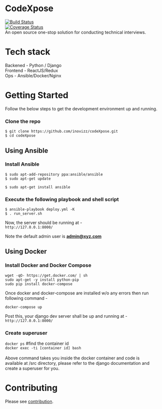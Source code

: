 # CodeXpose
[![Build Status](https://travis-ci.org/inovizz/codeXpose.svg?branch=master)](https://travis-ci.org/inovizz/codeXpose)</br>
[![Coverage Status](https://coveralls.io/repos/github/sambasivaraop/codeXpose/badge.svg?branch=master)](https://coveralls.io/github/sambasivaraop/codeXpose?branch=master)</br>
An open source one-stop solution for conducting technical interviews.

# Tech stack
Backened  - Python / Django<br>
Frontend - ReactJS/Redux<br>
Ops - Ansible/Docker/Nginx

# Getting Started
Follow the below steps to get the development environment up and running.

### Clone the repo
`$ git clone https://github.com/inovizz/codeXpose.git`<br>
`$ cd codeXpose`<br>

## Using Ansible 
### Install Ansible
`$ sudo apt-add-repository ppa:ansible/ansible`<br>
`$ sudo apt-get update`<br>

`$ sudo apt-get install ansible`<br>

### Execute the following playbook and shell script
`$ ansible-playbook deploy.yml -K`<br>
`$ . run_server.sh`<br>

Now, the server should be running at - <br>
`http://127.0.0.1:8000/`

Note the default admin user is **admin@xyz.com**<br>

## Using Docker
### Install Docker and Docker Compose
`wget -qO- https://get.docker.com/ | sh`<br>
`sudo apt-get -y install python-pip`<br>
`sudo pip install docker-compose`<br>

Once docker and docker-compose are installed w/o any errors then run following command - 

`docker-compose up`

Post this, your django dev server shall be up and running at - <br>
`http://127.0.0.1:8000/`

### Create superuser
`docker ps` #find the container id<br>
`docker exec -ti [container id] bash`<br><br>
Above command takes you inside the docker container and code is available at /src directory, please refer to the django documentation and create a superuser for you.
# Contributing
Please see [contribution](CONTRIBUTING.md).
